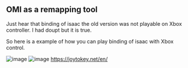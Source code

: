 ## OMI as a remapping tool

Just hear that binding of isaac the old version was not playable on Xbox controller.
I had doupt but it is true.

So here is a example of how you can play binding of isaac with Xbox control.

![image](https://github.com/OpenMacroInput/LearnAndInvestOnTheProject/assets/99685407/64e4b6f8-2ed9-441d-869e-684037f55b04)
![image](https://github.com/OpenMacroInput/LearnAndInvestOnTheProject/assets/99685407/adde6ab7-dc7f-41de-87d0-36247698b33b)
https://joytokey.net/en/

